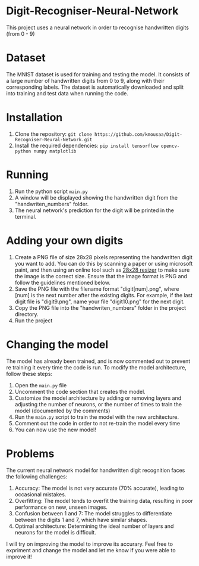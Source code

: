 # Digit-Recogniser-Neural-Network

This project uses a neural network in order to recognise handwritten digits (from 0 - 9)

# Dataset
The MNIST dataset is used for training and testing the model. It consists of a large number of handwritten digits from 0 to 9, along with their corresponding labels. The dataset is automatically downloaded and split into training and test data when running the code.

# Installation
1. Clone the repository: `git clone https://github.com/kmousaa/Digit-Recogniser-Neural-Network.git`
2. Install the required dependencies: `pip install tensorflow opencv-python numpy matplotlib`

# Running
1. Run the python script `main.py`
2. A window will be displayed showing the handwritten digit from the "handwriten_numbers" folder. 
3. The neural network's prediction for the digit will be printed in the terminal. 

# Adding your own digits
1. Create a PNG file of size 28x28 pixels representing the handwritten digit you want to add. You can do this by scanning a paper or using microsoft paint, and then using an online tool such as [28x28 resizer](https://www.imageresizeonline.com/convert-image-to-28x28-pixels.php) to make sure the image is the correct size.  Ensure that the image format is PNG and follow the guidelines mentioned below.
2. Save the PNG file with the filename format "digit[num].png", where [num] is the next number after the existing digits. For example, if the last digit file is "digit9.png", name your file "digit10.png" for the next digit.
3. Copy the PNG file into the "handwriten_numbers" folder in the project directory.
4. Run the project

# Changing the model
The model has already been trained, and is now commented out to prevent re training it every time the code is run. 
To modify the model architecture, follow these steps:

1. Open the `main.py` file
2. Uncomment the code section that creates the model.
3. Customize the model architecture by adding or removing layers and adjusting the number of neurons, or the number of times to train the model (documented by the comments)
4. Run the `main.py` script to train the model with the new architecture.
5. Comment out the code in order to not re-train the model every time 
6. You can now use the new model!

# Problems
The current neural network model for handwritten digit recognition faces the following challenges:

1. Accuracy: The model is not very accurate (70% accurate), leading to occasional mistakes.
2. Overfitting: The model tends to overfit the training data, resulting in poor performance on new, unseen images.
3. Confusion between 1 and 7: The model struggles to differentiate between the digits 1 and 7, which have similar shapes.
4. Optimal architecture: Determining the ideal number of layers and neurons for the model is difficult.

I will try on improving the model to improve its accurary. Feel free to expriment and change the model and let me know if you were able to improve it!
